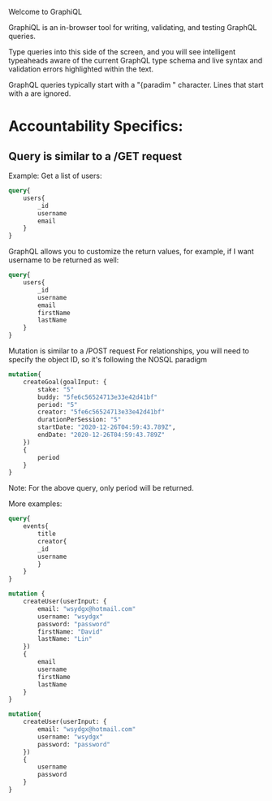 Welcome to GraphiQL

GraphiQL is an in-browser tool for writing, validating, and
testing GraphQL queries.

Type queries into this side of the screen, and you will see intelligent
typeaheads aware of the current GraphQL type schema and live syntax and
validation errors highlighted within the text.

GraphQL queries typically start with a "{paradim " character. Lines that start
with a  are ignored.


# Accountability Specifics:

## Query is similar to a /GET request

Example: Get a list of users:
```GraphQL
query{
    users{
        _id
        username
        email
    }
}
```

GraphQL allows you to customize the return values, for example, 
if I want username to be returned as well:
```GraphQL
query{
    users{
        _id
        username
        email
        firstName
        lastName
    }
}
```

Mutation is similar to a /POST request
For relationships, you will need to specify the object ID, 
so it's following the NOSQL paradigm  
```GraphQL
mutation{
    createGoal(goalInput: {
        stake: "5"
        buddy: "5fe6c56524713e33e42d41bf"
        period: "5"
        creator: "5fe6c56524713e33e42d41bf"
        durationPerSession: "5"
        startDate: "2020-12-26T04:59:43.789Z",
        endDate: "2020-12-26T04:59:43.789Z"
    })
    {
        period
    }
}
```

Note: For the above query, only period will be returned. 



More examples:

```GraphQL
query{
    events{
        title
        creator{
        _id
        username
        }
    }
}
```

```GraphQL
mutation {
    createUser(userInput: {
        email: "wsydgx@hotmail.com"
        username: "wsydgx"
        password: "password"
        firstName: "David"
        lastName: "Lin"
    })
    {
        email
        username
        firstName
        lastName
    }
}
```

```GraphQL
mutation{
    createUser(userInput: {
        email: "wsydgx@hotmail.com"
        username: "wsydgx"
        password: "password"
    })
    {
        username
        password
    }
}
```